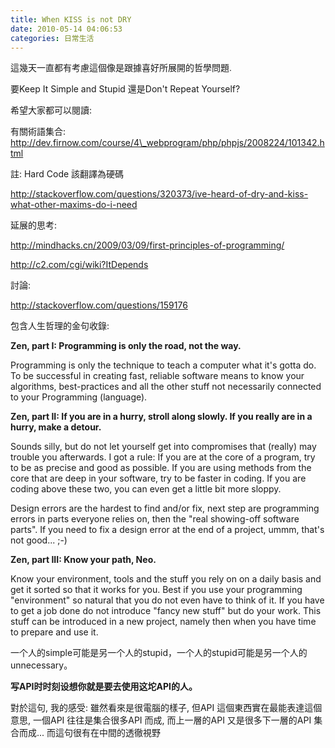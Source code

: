 ```yaml
---
title: When KISS is not DRY
date: 2010-05-14 04:06:53
categories: 日常生活
---
```


  
 <span class="Apple-style-span" style="font-family: Arial; font-size: medium; "><span class="Apple-style-span" style="font-family: Arial, Verdana, sans-serif; font-size: 14px; ">這幾天一直都有考慮這個像是跟據喜好所展開的哲學問題.</span>  
   
  
要Keep It Simple and Stupid 還是Don't Repeat Yourself?  
  
希望大家都可以閱讀:  
  
有關術語集合:  
[http://dev.firnow.com/course/4\_webprogram/php/phpjs/2008224/101342.html  ](http://dev.firnow.com/course/4_webprogram/php/phpjs/2008224/101342.html)

註: Hard Code 該翻譯為硬碼

<http://stackoverflow.com/questions/320373/ive-heard-of-dry-and-kiss-what-other-maxims-do-i-need>[  ](http://mindhacks.cn/2009/03/09/first-principles-of-programming/)  
  
延展的思考:

<http://mindhacks.cn/2009/03/09/first-principles-of-programming/>

<http://c2.com/cgi/wiki?ItDepends>  
  
討論:

<http://stackoverflow.com/questions/159176>  
  
包含人生哲理的金句收錄:

**Zen, part I: Programming is only the road, not the way.**

Programming is only the technique to teach a computer what it's gotta do. To be successful in creating fast, reliable software means to know your algorithms, best-practices and all the other stuff not necessarily connected to your Programming (language).

**Zen, part II: If you are in a hurry, stroll along slowly. If you really are in a hurry, make a detour.**

Sounds silly, but do not let yourself get into compromises that (really) may trouble you afterwards. I got a rule: If you are at the core of a program, try to be as precise and good as possible. If you are using methods from the core that are deep in your software, try to be faster in coding. If you are coding above these two, you can even get a little bit more sloppy.

Design errors are the hardest to find and/or fix, next step are programming errors in parts everyone relies on, then the "real showing-off software parts". If you need to fix a design error at the end of a project, ummm, that's not good... ;-)

**Zen, part III: Know your path, Neo.**

Know your environment, tools and the stuff you rely on on a daily basis and get it sorted so that it works for you. Best if you use your programming "environment" so natural that you do not even have to think of it. If you have to get a job done do not introduce "fancy new stuff" but do your work. This stuff can be introduced in a new project, namely then when you have time to prepare and use it.

一个人的simple可能是另一个人的stupid，一个人的stupid可能是另一个人的unnecessary。

**写API时时刻设想你就是要去使用这坨API的人。**

對於這句, 我的感受: 雖然看來是很電腦的樣子, 但API 這個東西實在最能表達這個意思, 一個API 往往是集合很多API 而成, 而上一層的API 又是很多下一層的API 集合而成... 而這句很有在中間的透徹視野

</span>  